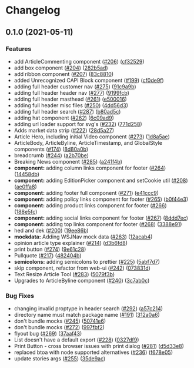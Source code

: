 # Changelog

## 0.1.0 (2021-05-11)

### Features

- add ArticleCommenting component ([#206](https://www.github.com/newscorp-ghfb/dj-rendering/issues/206)) ([cf32529](https://www.github.com/newscorp-ghfb/dj-rendering/commit/cf3252900d19d9683275083ccd0c993e7da660a4))
- add box component ([#204](https://www.github.com/newscorp-ghfb/dj-rendering/issues/204)) ([282b5ad](https://www.github.com/newscorp-ghfb/dj-rendering/commit/282b5ada073abff3c2bd64c4c1c40e54bccb25e4))
- add ribbon component ([#207](https://www.github.com/newscorp-ghfb/dj-rendering/issues/207)) ([83c8810](https://www.github.com/newscorp-ghfb/dj-rendering/commit/83c8810336c3e16a2b7c44e95efa591ac8cde390))
- added Unrecognized CAPI Block component ([#199](https://www.github.com/newscorp-ghfb/dj-rendering/issues/199)) ([cf0de9f](https://www.github.com/newscorp-ghfb/dj-rendering/commit/cf0de9fb23e4560e737f2d426586b470f8989510))
- adding full header customer nav ([#275](https://www.github.com/newscorp-ghfb/dj-rendering/issues/275)) ([91c9a9b](https://www.github.com/newscorp-ghfb/dj-rendering/commit/91c9a9bca049ec2215a0d34197f804256fc4a254))
- adding full header header nav ([#277](https://www.github.com/newscorp-ghfb/dj-rendering/issues/277)) ([9199fcb](https://www.github.com/newscorp-ghfb/dj-rendering/commit/9199fcbd2b52f49d17bbd1341e0b7bb8a5d35755))
- adding full header masthead ([#261](https://www.github.com/newscorp-ghfb/dj-rendering/issues/261)) ([e500016](https://www.github.com/newscorp-ghfb/dj-rendering/commit/e5000160b4186e1ffd1b58cb96e8975ce8203098))
- adding full header misc files ([#250](https://www.github.com/newscorp-ghfb/dj-rendering/issues/250)) ([4dd56d3](https://www.github.com/newscorp-ghfb/dj-rendering/commit/4dd56d3c39ca4ab852f27c863327e4f8cc075930))
- adding full header search ([#287](https://www.github.com/newscorp-ghfb/dj-rendering/issues/287)) ([b80ad5c](https://www.github.com/newscorp-ghfb/dj-rendering/commit/b80ad5cad71b6bd65a2bb18882b427faaa6bdac1))
- adding hat component ([#262](https://www.github.com/newscorp-ghfb/dj-rendering/issues/262)) ([6c09ad9](https://www.github.com/newscorp-ghfb/dj-rendering/commit/6c09ad9bdf60049bf69fb73ded2dddae33a514fa))
- adding url loader support for svg's ([#232](https://www.github.com/newscorp-ghfb/dj-rendering/issues/232)) ([771d258](https://www.github.com/newscorp-ghfb/dj-rendering/commit/771d2588915ff0062aa527674158f14a4f4ed4a3))
- Adds market data strip ([#222](https://www.github.com/newscorp-ghfb/dj-rendering/issues/222)) ([28d5a27](https://www.github.com/newscorp-ghfb/dj-rendering/commit/28d5a27cd847c6efe6582448805932ba63cf7204))
- Article Hero, including initial Video component ([#273](https://www.github.com/newscorp-ghfb/dj-rendering/issues/273)) ([1d8a5ae](https://www.github.com/newscorp-ghfb/dj-rendering/commit/1d8a5ae5ad3abbe97bf5ef0a3374c679243c42fe))
- ArticleBody, ArticleByline, ArticleTimestamp, and GlobalStyle components ([#174](https://www.github.com/newscorp-ghfb/dj-rendering/issues/174)) ([8d80a0b](https://www.github.com/newscorp-ghfb/dj-rendering/commit/8d80a0b57b78f297542f03b26ff4c52e67c6dd4c))
- breadcrumb ([#244](https://www.github.com/newscorp-ghfb/dj-rendering/issues/244)) ([a2b70be](https://www.github.com/newscorp-ghfb/dj-rendering/commit/a2b70be523e7c4b619c07938902aedec67fcd478))
- Breaking News component ([#285](https://www.github.com/newscorp-ghfb/dj-rendering/issues/285)) ([a241f4b](https://www.github.com/newscorp-ghfb/dj-rendering/commit/a241f4bd2f885839d0e9352b0b78280a15727916))
- **component:** adding column links component for footer ([#264](https://www.github.com/newscorp-ghfb/dj-rendering/issues/264)) ([14458db](https://www.github.com/newscorp-ghfb/dj-rendering/commit/14458db7c9ef9e948f7c90a74d84ee77dc1a9137))
- **component:** adding EditionPicker component and setCookie util ([#208](https://www.github.com/newscorp-ghfb/dj-rendering/issues/208)) ([ae0ffa8](https://www.github.com/newscorp-ghfb/dj-rendering/commit/ae0ffa8c235e30468ab861b5e23593d43700a5ea))
- **component:** adding footer full component ([#271](https://www.github.com/newscorp-ghfb/dj-rendering/issues/271)) ([e41ccc9](https://www.github.com/newscorp-ghfb/dj-rendering/commit/e41ccc9fda144f008dbf08d73e065ee0bc5475ce))
- **component:** adding policy links component for footer ([#265](https://www.github.com/newscorp-ghfb/dj-rendering/issues/265)) ([b0f44e3](https://www.github.com/newscorp-ghfb/dj-rendering/commit/b0f44e39ee25e700a7afd3127914b1c8ab34af3a))
- **component:** adding product links component for footer ([#266](https://www.github.com/newscorp-ghfb/dj-rendering/issues/266)) ([188e5fc](https://www.github.com/newscorp-ghfb/dj-rendering/commit/188e5fc0fee92c12c2ee1fa9c95af56f1f46edf0))
- **component:** adding social links component for footer ([#267](https://www.github.com/newscorp-ghfb/dj-rendering/issues/267)) ([8ddd7ec](https://www.github.com/newscorp-ghfb/dj-rendering/commit/8ddd7ece2b8f172734a42a36f29ef1f81e1bd34b))
- **component:** adding top links component for footer ([#268](https://www.github.com/newscorp-ghfb/dj-rendering/issues/268)) ([3388e91](https://www.github.com/newscorp-ghfb/dj-rendering/commit/3388e919739e52e302eb1940eadf4cd506bbe203))
- hed and dek ([#200](https://www.github.com/newscorp-ghfb/dj-rendering/issues/200)) ([19ee86b](https://www.github.com/newscorp-ghfb/dj-rendering/commit/19ee86b8b18832720509f4216357f9cc8c4b6b0c))
- **mockdata:** Adding WSJNav mock data ([#263](https://www.github.com/newscorp-ghfb/dj-rendering/issues/263)) ([12acab4](https://www.github.com/newscorp-ghfb/dj-rendering/commit/12acab43df26969ee626f4b59bdb472ed7b0618a))
- opinion article type explainer ([#214](https://www.github.com/newscorp-ghfb/dj-rendering/issues/214)) ([d3b6fd8](https://www.github.com/newscorp-ghfb/dj-rendering/commit/d3b6fd86e287fcc565d4022b3fa65c547f4fbf2b))
- print button ([#274](https://www.github.com/newscorp-ghfb/dj-rendering/issues/274)) ([9e61c28](https://www.github.com/newscorp-ghfb/dj-rendering/commit/9e61c2852ec2d234e32675becbc0237fe3d61646))
- Pullquote ([#217](https://www.github.com/newscorp-ghfb/dj-rendering/issues/217)) ([482404b](https://www.github.com/newscorp-ghfb/dj-rendering/commit/482404b23995a519ae9d9261601ffa40a7062892))
- **semicolons:** adding semicolons to prettier ([#225](https://www.github.com/newscorp-ghfb/dj-rendering/issues/225)) ([5abf7d7](https://www.github.com/newscorp-ghfb/dj-rendering/commit/5abf7d789b69c0096d3177fe162880399bda8621))
- skip component, refactor from web-ui ([#242](https://www.github.com/newscorp-ghfb/dj-rendering/issues/242)) ([073831d](https://www.github.com/newscorp-ghfb/dj-rendering/commit/073831d53264d51cb4ffbd9013f87e6b7c4ef705))
- Text Resize Article Tool ([#283](https://www.github.com/newscorp-ghfb/dj-rendering/issues/283)) ([5079f3b](https://www.github.com/newscorp-ghfb/dj-rendering/commit/5079f3be5bfd85ad54b19020842dc8b075d660c1))
- Upgrades to ArticleByline component ([#240](https://www.github.com/newscorp-ghfb/dj-rendering/issues/240)) ([3c7ab0c](https://www.github.com/newscorp-ghfb/dj-rendering/commit/3c7ab0cd4c9af2dbcd02b10a6deac79b6cef5581))

### Bug Fixes

- changing invalid proptype in header search ([#292](https://www.github.com/newscorp-ghfb/dj-rendering/issues/292)) ([a57c214](https://www.github.com/newscorp-ghfb/dj-rendering/commit/a57c2148830fc21fd91550ebde3abe601d132261))
- directory name must match package name ([#191](https://www.github.com/newscorp-ghfb/dj-rendering/issues/191)) ([312a0a6](https://www.github.com/newscorp-ghfb/dj-rendering/commit/312a0a6b4cf2960da5dcff6776be62b81acc0dcd))
- don't bundle mocks ([#245](https://www.github.com/newscorp-ghfb/dj-rendering/issues/245)) ([50741e6](https://www.github.com/newscorp-ghfb/dj-rendering/commit/50741e627871225ed0491b29031b9bbe3077bc7c))
- don't bundle mocks ([#272](https://www.github.com/newscorp-ghfb/dj-rendering/issues/272)) ([997fbf2](https://www.github.com/newscorp-ghfb/dj-rendering/commit/997fbf2dc3b772f03207aeefc46b9d5aad9f320a))
- flyout bug ([#269](https://www.github.com/newscorp-ghfb/dj-rendering/issues/269)) ([37aaf43](https://www.github.com/newscorp-ghfb/dj-rendering/commit/37aaf43be0fa7480aa4f202d0035f15d4dad7602))
- List doesn't have a default export ([#228](https://www.github.com/newscorp-ghfb/dj-rendering/issues/228)) ([0327df9](https://www.github.com/newscorp-ghfb/dj-rendering/commit/0327df9bed77883a120d0055fd71091b956a3997))
- Print Button - cross browser issues with print dialog ([#281](https://www.github.com/newscorp-ghfb/dj-rendering/issues/281)) ([d5d33e8](https://www.github.com/newscorp-ghfb/dj-rendering/commit/d5d33e85e77eac27e06cc42328cc7adf9a30c8fd))
- replaced btoa with node supported alternatives ([#236](https://www.github.com/newscorp-ghfb/dj-rendering/issues/236)) ([f678e05](https://www.github.com/newscorp-ghfb/dj-rendering/commit/f678e05ab6641b788bbd9991020b1e73ac3351c8))
- update stories args ([#255](https://www.github.com/newscorp-ghfb/dj-rendering/issues/255)) ([35de9ac](https://www.github.com/newscorp-ghfb/dj-rendering/commit/35de9ac18d8a65b98f6670a9adae7a0e582b78ec))
